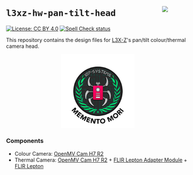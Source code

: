 <a href="https://107-systems.org/"><img align="right" src="https://raw.githubusercontent.com/107-systems/.github/main/logo/107-systems.png" width="15%"></a>
`l3xz-hw-pan-tilt-head`
=======================
[![License: CC BY 4.0](https://img.shields.io/badge/License-CC_BY_4.0-lightgrey.svg)](https://creativecommons.org/licenses/by/4.0/)
[![Spell Check status](https://github.com/107-systems/l3xz-hw-pan-tilt-head/actions/workflows/spell-check.yml/badge.svg)](https://github.com/107-systems/l3xz-hw-pan-tilt-head/actions/workflows/spell-check.yml)

This repository contains the design files for [L3X-Z](https://github.com/107-systems/l3xz)'s pan/tilt colour/thermal camera head.

<p align="center">
  <a href="https://github.com/107-systems/l3xz"><img src="https://raw.githubusercontent.com/107-systems/.github/main/logo/l3xz-logo-memento-mori-github.png" width="40%"></a>
</p>

### Components
- Colour Camera: [OpenMV Cam H7 R2](https://openmv.io/collections/cams/products/openmv-cam-h7-r2)
- Thermal Camera: [OpenMV Cam H7 R2](https://openmv.io/collections/cams/products/openmv-cam-h7-r2) + [FLIR Lepton Adapter Module](https://openmv.io/collections/cams/products/flir-lepton-adapter-module) + [FLIR Lepton](https://store.groupgets.com/products/flir-lepton-3-5)
